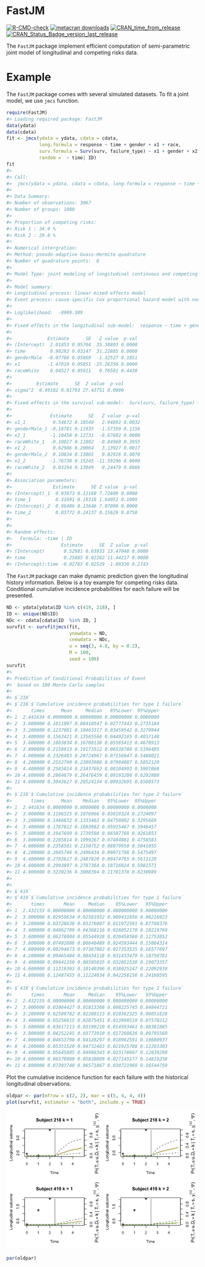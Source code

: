 
# FastJM

<!-- badges: start -->

[![R-CMD-check](https://github.com/shanpengli/FastJM/workflows/R-CMD-check/badge.svg)](https://github.com/shanpengli/FastJM/actions)
[![metacran
downloads](https://cranlogs.r-pkg.org/badges/FastJM)](https://cran.r-project.org/package=FastJM)
[![CRAN_time_from_release](https://www.r-pkg.org/badges/ago/FastJM)](https://cran.r-project.org/package=FastJM)
[![CRAN_Status_Badge_version_last_release](https://www.r-pkg.org/badges/version-last-release/FastJM)](https://cran.r-project.org/package=FastJM)
<!-- badges: end -->

The `FastJM` package implement efficient computation of semi-parametric
joint model of longitudinal and competing risks data.

# Example

The `FastJM` package comes with several simulated datasets. To fit a
joint model, we use `jmcs` function.

``` r
require(FastJM)
#> Loading required package: FastJM
data(ydata)
data(cdata)
fit <- jmcs(ydata = ydata, cdata = cdata, 
            long.formula = response ~ time + gender + x1 + race, 
            surv.formula = Surv(surv, failure_type) ~ x1 + gender + x2 + race, 
            random =  ~ time| ID)
fit
#> 
#> Call:
#>  jmcs(ydata = ydata, cdata = cdata, long.formula = response ~ time + gender + x1 + race, random = ~time | ID, surv.formula = Surv(surv, failure_type) ~ x1 + gender + x2 + race) 
#> 
#> Data Summary:
#> Number of observations: 3067 
#> Number of groups: 1000 
#> 
#> Proportion of competing risks: 
#> Risk 1 : 34.9 %
#> Risk 2 : 29.8 %
#> 
#> Numerical intergration:
#> Method: pseudo-adaptive Guass-Hermite quadrature
#> Number of quadrature points:  6 
#> 
#> Model Type: joint modeling of longitudinal continuous and competing risks data 
#> 
#> Model summary:
#> Longitudinal process: linear mixed effects model
#> Event process: cause-specific Cox proportional hazard model with non-parametric baseline hazard
#> 
#> Loglikelihood:  -8989.389 
#> 
#> Fixed effects in the longitudinal sub-model:  response ~ time + gender + x1 + race 
#> 
#>             Estimate      SE   Z value  p-val
#> (Intercept)  2.01853 0.05704  35.38803 0.0000
#> time         0.98292 0.03147  31.22885 0.0000
#> genderMale  -0.07766 0.05860  -1.32527 0.1851
#> x1          -1.47810 0.05851 -25.26356 0.0000
#> raceWhite    0.04527 0.05911   0.76581 0.4438
#> 
#>         Estimate      SE  Z value  p-val
#> sigma^2  0.49182 0.01793 27.43751 0.0000
#> 
#> Fixed effects in the survival sub-model:  Surv(surv, failure_type) ~ x1 + gender + x2 + race 
#> 
#>              Estimate      SE   Z value  p-val
#> x1_1          0.54672 0.18540   2.94892 0.0032
#> genderMale_1 -0.18781 0.11935  -1.57359 0.1156
#> x2_1         -1.10450 0.12731  -8.67602 0.0000
#> raceWhite_1  -0.10027 0.11802  -0.84960 0.3955
#> x1_2          0.62986 0.20064   3.13927 0.0017
#> genderMale_2  0.10834 0.13065   0.82926 0.4070
#> x2_2         -1.76738 0.15245 -11.59296 0.0000
#> raceWhite_2   0.03194 0.13049   0.24479 0.8066
#> 
#> Association parameters:                 
#>               Estimate      SE Z value  p-val
#> (Intercept)_1  0.93973 0.12160 7.72809 0.0000
#> time_1         0.31691 0.19318 1.64051 0.1009
#> (Intercept)_2  0.96486 0.13646 7.07090 0.0000
#> time_2         0.03772 0.24137 0.15629 0.8758
#> 
#> 
#> Random effects:                 
#>   Formula: ~time | ID 
#>                  Estimate      SE  Z value  p-val
#> (Intercept)       0.52981 0.03933 13.47048 0.0000
#> time              0.25885 0.02262 11.44217 0.0000
#> (Intercept):time -0.02765 0.02529 -1.09330 0.2743
```

The `FastJM` package can make dynamic prediction given the longitudinal
history information. Below is a toy example for competing risks data.
Conditional cumulative incidence probabilities for each failure will be
presented.

``` r
ND <- ydata[ydata$ID %in% c(419, 218), ]
ID <- unique(ND$ID)
NDc <- cdata[cdata$ID  %in% ID, ]
survfit <- survfitjmcs(fit, 
                       ynewdata = ND, 
                       cnewdata = NDc, 
                       u = seq(3, 4.8, by = 0.2), 
                       M = 100,
                       seed = 100)
survfit
#> 
#> Prediction of Conditional Probabilities of Event
#>  based on 100 Monte Carlo samples
#> 
#> $`218`
#> $`218`$`Cumulative incidence probabilities for type 1 failure`
#>       times      Mean     Median   95%Lower  95%Upper
#> 1  2.441634 0.0000000 0.00000000 0.00000000 0.0000000
#> 2  3.000000 0.1011097 0.08410547 0.02777443 0.2735184
#> 3  3.200000 0.1237081 0.10463317 0.03459542 0.3279944
#> 4  3.400000 0.1563421 0.13565566 0.04492105 0.4017148
#> 5  3.600000 0.1883834 0.16708138 0.05565413 0.4678913
#> 6  3.800000 0.2158913 0.19173512 0.06538780 0.5196485
#> 7  4.000000 0.2326403 0.20724967 0.07156047 0.5488021
#> 8  4.200000 0.2552790 0.23093988 0.07984087 0.5852120
#> 9  4.400000 0.2585014 0.23437692 0.08104993 0.5901060
#> 10 4.600000 0.2864679 0.26476459 0.09193200 0.6292880
#> 11 4.800000 0.3043627 0.28524134 0.09932695 0.6508573
#> 
#> $`218`$`Cumulative incidence probabilities for type 2 failure`
#>       times      Mean    Median   95%Lower  95%Upper
#> 1  2.441634 0.0000000 0.0000000 0.00000000 0.0000000
#> 2  3.000000 0.1196325 0.1076966 0.03819324 0.2724097
#> 3  3.200000 0.1466832 0.1333463 0.04758002 0.3295669
#> 4  3.400000 0.1787812 0.1603982 0.05915467 0.3946457
#> 5  3.600000 0.1947699 0.1739598 0.06507768 0.4261853
#> 6  3.800000 0.2205814 0.1999267 0.07484881 0.4758583
#> 7  4.000000 0.2358501 0.2150752 0.08079950 0.5041055
#> 8  4.200000 0.2605746 0.2406434 0.09071798 0.5475497
#> 9  4.400000 0.2703617 0.2487820 0.09474765 0.5611128
#> 10 4.600000 0.2993897 0.2787364 0.10716024 0.5981571
#> 11 4.800000 0.3220236 0.3008394 0.11701378 0.6230989
#> 
#> 
#> $`419`
#> $`419`$`Cumulative incidence probabilities for type 1 failure`
#>       times       Mean     Median    95%Lower   95%Upper
#> 1  2.432155 0.00000000 0.00000000 0.000000000 0.00000000
#> 2  3.000000 0.02950634 0.02581952 0.009431856 0.06216023
#> 3  3.200000 0.03728638 0.03270007 0.011972591 0.07788376
#> 4  3.400000 0.04962709 0.04368116 0.016052170 0.10219769
#> 5  3.600000 0.06276904 0.05544928 0.020458560 0.12753052
#> 6  3.800000 0.07492886 0.06640489 0.024593444 0.15064314
#> 7  4.000000 0.08294673 0.07367062 0.027353535 0.16577697
#> 8  4.200000 0.09465484 0.08434118 0.031433479 0.18750781
#> 9  4.400000 0.09641350 0.08595035 0.032051538 0.19073357
#> 10 4.600000 0.11319393 0.10140396 0.038025247 0.22092938
#> 11 4.800000 0.12487455 0.11224034 0.042256156 0.24160595
#> 
#> $`419`$`Cumulative incidence probabilities for type 2 failure`
#>       times       Mean     Median    95%Lower   95%Upper
#> 1  2.432155 0.00000000 0.00000000 0.000000000 0.00000000
#> 2  3.000000 0.02064427 0.01813368 0.008225745 0.04844721
#> 3  3.200000 0.02589782 0.02280113 0.010362325 0.06051828
#> 4  3.400000 0.03256815 0.02875451 0.013098519 0.07570212
#> 5  3.600000 0.03617213 0.03199210 0.014593461 0.08381885
#> 6  3.800000 0.04252245 0.03773910 0.017260626 0.09795560
#> 7  4.000000 0.04653798 0.04128297 0.018962591 0.10680937
#> 8  4.200000 0.05351520 0.04732463 0.021925708 0.12203303
#> 9  4.400000 0.05645805 0.04986343 0.023178607 0.12839290
#> 10 4.600000 0.06570980 0.05830889 0.027145177 0.14819258
#> 11 4.800000 0.07393740 0.06571867 0.030721969 0.16544759
```

Plot the cumulative incidence function for each failure with the
historical longitudinal observations.

``` r
oldpar <- par(mfrow = c(2, 2), mar = c(5, 4, 4, 4))
plot(survfit, estimator = "both", include.y = TRUE)
```

![](README-unnamed-chunk-4-1.png)<!-- -->

``` r
par(oldpar)
```
